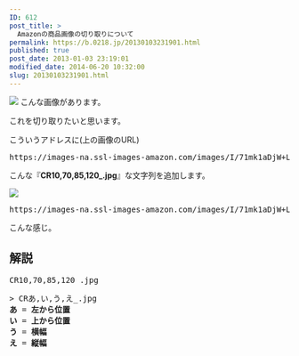 ```yaml
---
ID: 612
post_title: >
  Amazonの商品画像の切り取りについて
permalink: https://b.0218.jp/20130103231901.html
published: true
post_date: 2013-01-03 23:19:01
modified_date: 2014-06-20 10:32:00
slug: 20130103231901.html
---
```

<a href="http://goo.gl/ufFGl" target="_blank"><img src="https://images-na.ssl-images-amazon.com/images/I/71mk1aDjW%2BL._SL300_.jpg" /></a>
こんな画像があります。

これを切り取りたいと思います。
<!--more-->
こういうアドレスに(上の画像のURL)
<pre class="prettyprint linenums">https://images-na.ssl-images-amazon.com/images/I/71mk1aDjW+L._SL300_.jpg</pre>
こんな『<b>CR10,70,85,120_.jpg</b>』な文字列を追加します。

<a href="http://goo.gl/ufFGl" target="_blank"><img src="https://images-na.ssl-images-amazon.com/images/I/71mk1aDjW+L._SL300_CR10,70,85,120_.jpg" /></a>
<pre class="prettyprint linenums">https://images-na.ssl-images-amazon.com/images/I/71mk1aDjW+L._SL300_<b>CR10,70,85,120_.jpg</b></pre>
こんな感じ。

<h2>解説</h2>
<pre class="prettyprint linenums">CR10,70,85,120_.jpg</pre>
<pre>> CRあ,い,う,え_.jpg
<b>あ</b> = <span class="text-info"><b>左から位置</b></span>
<b>い</b> = <span class="text-info"><b>上から位置</b></span>
<b>う</b> = <span class="text-info"><b>横幅</b></span>
<b>え</b> = <span class="text-info"><b>縦幅</b></span></pre>